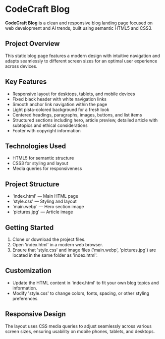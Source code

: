 
# CodeCraft Blog

**CodeCraft Blog** is a clean and responsive blog landing page focused on web development and AI trends, built using semantic HTML5 and CSS3.

## Project Overview

This static blog page features a modern design with intuitive navigation and adapts seamlessly to different screen sizes for an optimal user experience across devices.

## Key Features

* Responsive layout for desktops, tablets, and mobile devices
* Fixed black header with white navigation links
* Smooth anchor link navigation within the page
* Light pista-colored background for a fresh look
* Centered headings, paragraphs, images, buttons, and list items
* Structured sections including hero, article preview, detailed article with subtopics and ethical considerations
* Footer with copyright information

## Technologies Used

* HTML5 for semantic structure
* CSS3 for styling and layout
* Media queries for responsiveness

## Project Structure

* 'index.html' — Main HTML page
* 'style.css' — Styling and layout
* 'main.webp' — Hero section image
* 'pictures.jpg' — Article image

## Getting Started

1. Clone or download the project files.
2. Open 'index.html' in a modern web browser.
3. Ensure that 'style.css' and image files ('main.webp', 'pictures.jpg') are located in the same folder as 'index.html'.

## Customization

* Update the HTML content in 'index.html' to fit your own blog topics and information.
* Modify 'style.css' to change colors, fonts, spacing, or other styling preferences.

## Responsive Design

The layout uses CSS media queries to adjust seamlessly across various screen sizes, ensuring usability on mobile phones, tablets, and desktops.
